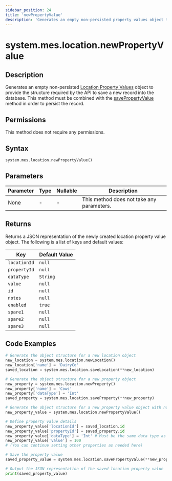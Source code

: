 ```yaml
---
sidebar_position: 24
title: 'newPropertyValue'
description: 'Generates an empty non-persisted property values object to provide the structure to save a new record into the database.'
---
```


# system.mes.location.newPropertyValue

## Description

Generates an empty non-persisted [Location Property Values](../../data-model/location-model/location-property-value) object to provide the structure required by the API
to save a new record into the database. This method must be combined with the [savePropertyValue](./save-property-value) method in order to persist the record.

## Permissions

This method does not require any permissions.

## Syntax

```python
system.mes.location.newPropertyValue()
```

## Parameters

| Parameter | Type | Nullable | Description                               |
| --------- | ---- | -------- | ----------------------------------------- |
| None      | -    | -        | This method does not take any parameters. |

## Returns

Returns a JSON representation of the newly created location property value object. The following is a list of keys and default values:

| Key          | Default Value |
| ------------ | ------------- |
| `locationId` | `null`        |
| `propertyId` | `null`        |
| `dataType`   | `String`      |
| `value`      | `null`        |
| `id`         | `null`        |
| `notes`      | `null`        |
| `enabled`    | `true`        |
| `spare1`     | `null`        |
| `spare2`     | `null`        |
| `spare3`     | `null`        |

## Code Examples

```python
# Generate the object structure for a new location object
new_location = system.mes.location.newLocation()
new_location['name'] = 'DairyCo'
saved_location = system.mes.location.saveLocation(**new_location)

# Generate the object structure for a new property object
new_property = system.mes.location.newProperty()
new_property['name'] = 'Cows'
new_property['dataType'] = 'Int'
saved_property = system.mes.location.saveProperty(**new_property)

# Generate the object structure for a new property value object with no initial arguments
new_property_value = system.mes.location.newPropertyValue()

# Define property value details
new_property_value['locationId'] = saved_location.id
new_property_value['propertyId'] = saved_property.id
new_property_value['dataType'] = 'Int' # Must be the same data type as the property
new_property_value['value'] = 100
# (You can continue setting other properties as needed here)

# Save the property value
saved_property_value = system.mes.location.savePropertyValue(**new_property_value)

# Output the JSON representation of the saved location property value
print(saved_property_value)
```
